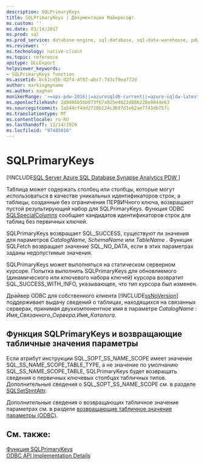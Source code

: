 ```yaml
---
description: SQLPrimaryKeys
title: SQLPrimaryKeys | Документация Майкрософт
ms.custom: ''
ms.date: 03/14/2017
ms.prod: sql
ms.prod_service: database-engine, sql-database, sql-data-warehouse, pdw
ms.reviewer: ''
ms.technology: native-client
ms.topic: reference
apitype: DLLExport
helpviewer_keywords:
- SQLPrimaryKeys function
ms.assetid: bc61cd5b-d2f4-4f87-abc7-743cf9ea772d
author: markingmyname
ms.author: maghan
monikerRange: '>=aps-pdw-2016||=azuresqldb-current||=azure-sqldw-latest||>=sql-server-2016||>=sql-server-linux-2017||=azuresqldb-mi-current'
ms.openlocfilehash: 2d8d86b56b073f67a925e4822d88b228e9444e63
ms.sourcegitcommit: 1a544cf4dd2720b124c3697d1e62ae7741db757c
ms.translationtype: MT
ms.contentlocale: ru-RU
ms.lasthandoff: 12/14/2020
ms.locfileid: "97485016"
---
```

# <a name="sqlprimarykeys"></a>SQLPrimaryKeys
[!INCLUDE[SQL Server Azure SQL Database Synapse Analytics PDW ](../../includes/applies-to-version/sql-asdb-asdbmi-asa-pdw.md)]

  Таблица может содержать столбец или столбцы, которые могут использоваться в качестве уникальных идентификаторов строк, а таблицы, созданные без ограничения ПЕРВИЧного ключа, возвращают пустой результирующий набор для SQLPrimaryKeys. Функция ODBC [SQLSpecialColumns](../../relational-databases/native-client-odbc-api/sqlspecialcolumns.md) сообщает кандидатов идентификаторов строк для таблиц без первичных ключей.  
  
 SQLPrimaryKeys возвращает SQL_SUCCESS, существуют ли значения для параметров *CatalogName*, *SchemaName* или *TableName* . Функция SQLFetch возвращает значение SQL_NO_DATA, если в этих параметрах заданы недопустимые значения.  
  
 SQLPrimaryKeys может выполняться на статическом серверном курсоре. Попытка выполнить SQLPrimaryKeys для обновляемого (динамического или ключевого набора ключей) курсора возвратит SQL_SUCCESS_WITH_INFO, указывающее, что тип курсора был изменен.  
  
 Драйвер ODBC для собственного клиента [!INCLUDE[ssNoVersion](../../includes/ssnoversion-md.md)] поддерживает выдачу сведений о таблицах, находящихся на связанных серверах, принимая двухкомпонентное имя в параметре *CatalogName* : *Имя_Связанного_Сервера.Имя_Каталога*.  
  
## <a name="sqlprimarykeys-and-table-valued-parameters"></a>Функция SQLPrimaryKeys и возвращающие табличные значения параметры  
 Если атрибут инструкции SQL_SOPT_SS_NAME_SCOPE имеет значение SQL_SS_NAME_SCOPE_TABLE_TYPE, а не значение по умолчанию SQL_SS_NAME_SCOPE_TABLE, SQLPrimaryKeys будет возвращать сведения о первичных ключевых столбцах табличных типов. Дополнительные сведения о SQL_SOPT_SS_NAME_SCOPE см. в разделе [SQLSetStmtAttr](../../relational-databases/native-client-odbc-api/sqlsetstmtattr.md).  
  
 Дополнительные сведения о возвращающих табличное значение параметрах см. в разделе [возвращающие табличное значение параметры &#40;ODBC&#41;](../../relational-databases/native-client-odbc-table-valued-parameters/table-valued-parameters-odbc.md).  
  
## <a name="see-also"></a>См. также:  
 [Функция SQLPrimaryKeys](../../odbc/reference/syntax/sqlprimarykeys-function.md)   
 [ODBC API Implementation Details](../../relational-databases/native-client-odbc-api/odbc-api-implementation-details.md)  
  
